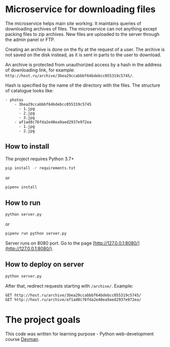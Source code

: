 # Microservice for downloading files
The microservice helps main site working. It maintains queries of downloading
archives of files. The microservice can not anything except packing files to
zip archives.
New files are uploaded to the server through the admin panel or FTP.

Creating an archive is done on the fly at the request of a user.
The archive is not saved on the disk instead, as it is sent in parts to
the user to download. 

An archive is protected from unauthorized access by a hash in the address of 
downloading link, for example:
`http://host.ru/archive/3bea29ccabbbf64bdebcc055319c5745/`.

Hash is specified by the name of the directory with the files.
The structure of catalogue looks like:

```
- photos
    - 3bea29ccabbbf64bdebcc055319c5745
      - 1.jpg
      - 2.jpg
      - 3.jpg
    - af1ad8c76fda2e48ea9aed2937e972ea
      - 1.jpg
      - 2.jpg
```


## How to install
The project requires Python 3.7+

```bash
pip install -r requirements.txt
```
or
```bash
pipenv install
```

## How to run
```bash
python server.py
```
or
```bash
pipenv run python server.py
```
Server runs on 8080 port.
Go to the page [http://127.0.0.1:8080/](http://127.0.0.1:8080/).

## How to deploy on server

```bash
python server.py
```
After that, redirect requests starting with `/archive/`.
Example:

```
GET http://host.ru/archive/3bea29ccabbbf64bdebcc055319c5745/
GET http://host.ru/archive/af1ad8c76fda2e48ea9aed2937e972ea/
```

# The project goals
This code was written for learning purpose - Python web-development course
[Devman](https://dvmn.org).